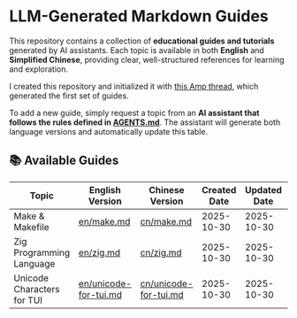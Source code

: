 # LLM-Generated Markdown Guides

This repository contains a collection of **educational guides and tutorials** generated by AI assistants.
Each topic is available in both **English** and **Simplified Chinese**, providing clear, well-structured references for learning and exploration.

I created this repository and initialized it with [this Amp thread](https://ampcode.com/threads/T-fb3c4282-e642-49d9-ae84-bb5d662c066b), which generated the first set of guides.

To add a new guide, simply request a topic from an **AI assistant that follows the rules defined in [AGENTS.md](https://agents.md/)**.
The assistant will generate both language versions and automatically update this table.

## 📚 Available Guides

| Topic | English Version | Chinese Version | Created Date | Updated Date | Generated By |
|-------|-----------------|-----------------|--------------|--------------|--------------|
| Make & Makefile | [en/make.md](en/make.md) | [cn/make.md](cn/make.md) | 2025-10-30 | 2025-10-30 | [Amp](https://ampcode.com) |
| Zig Programming Language | [en/zig.md](en/zig.md) | [cn/zig.md](cn/zig.md) | 2025-10-30 | 2025-10-30 | [Amp](https://ampcode.com) |
| Unicode Characters for TUI | [en/unicode-for-tui.md](en/unicode-for-tui.md) | [cn/unicode-for-tui.md](cn/unicode-for-tui.md) | 2025-10-30 | 2025-10-30 | [Amp](https://ampcode.com) |
